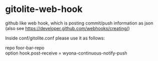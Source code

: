 gitolite-web-hook
=================

github like web hook, which is posting commit/push information as json (also see https://developer.github.com/webhooks/creating/)

Inside conf/gitolite.conf please use it as follows:

repo    foor-bar-repo  
        option hook.post-receive = wyona-continuous-notify-push
